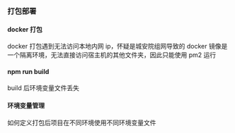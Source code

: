 ### 打包部署

#### docker 打包

docker 打包遇到无法访问本地内网 ip，怀疑是城安院组网导致的
docker 镜像是一个隔离环境，无法直接访问宿主机的其他文件夹，因此只能使用 pm2 运行

#### npm run build

build 后环境变量文件丢失

#### 环境变量管理

如何定义打包后项目在不同环境使用不同环境变量文件

